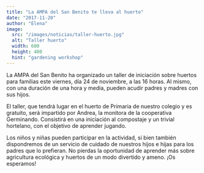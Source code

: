 ```yaml
---
title: "La AMPA del San Benito te lleva al huerto"
date: "2017-11-20"
author: "Elena"
image: 
  src: "/images/noticias/taller-huerto.jpg"
  alt: "Taller huerto"
  width: 600
  height: 400
  hint: "gardening workshop"
---
```


La AMPA del San Benito ha organizado un taller de iniciación sobre huertos para familias este viernes, día 24 de noviembre, a las 16 horas. Al mismo, con una duración de una hora y media, pueden acudir padres y madres con sus hijos.

El taller, que tendrá lugar en el huerto de Primaria de nuestro colegio y es gratuito, será impartido por Andrea, la monitora de la cooperativa Germinando. Consistirá en una iniciación al compostaje y un trivial hortelano, con el objetivo de aprender jugando.

Los niños y niñas pueden participar en la actividad, si bien también dispondremos de un servicio de cuidado de nuestros hijos e hijas para los padres que lo prefieran. No pierdas la oportunidad de aprender más sobre agricultura ecológica y huertos de un modo divertido y ameno. ¡Os esperamos!